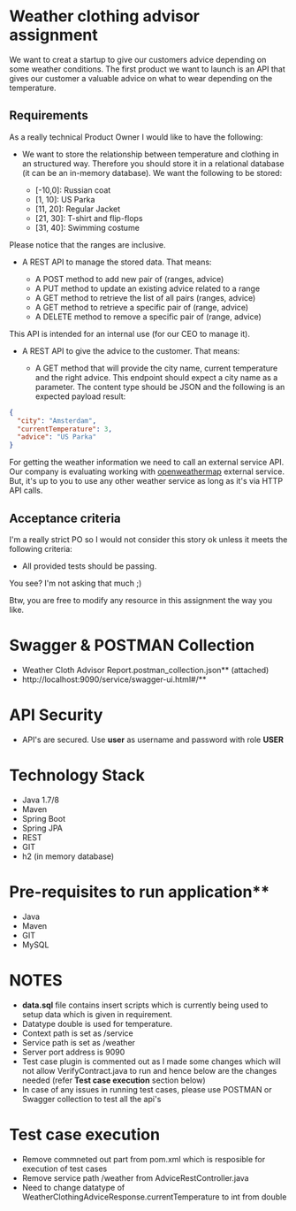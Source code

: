 # Weather clothing advisor assignment

We want to creat a startup to give our customers advice depending on some weather conditions. The first product we want
to launch is an API that gives our customer a valuable advice on what to wear depending on the temperature.

## Requirements

As a really technical Product Owner I would like to have the following:

* We want to store the relationship between temperature and clothing in an structured way. Therefore you should store it
in a relational database (it can be an in-memory database). We want the following to be stored:

  - [-10,0]: Russian coat
  - [1, 10]: US Parka
  - [11, 20]: Regular Jacket
  - [21, 30]: T-shirt and flip-flops
  - [31, 40]: Swimming costume

Please notice that the ranges are inclusive.

* A REST API to manage the stored data. That means:

  - A POST method to add new pair of (ranges, advice)
  - A PUT method to update an existing advice related to a range
  - A GET method to retrieve the list of all pairs (ranges, advice)
  - A GET method to retrieve a specific pair of (range, advice)
  - A DELETE method to remove a specific pair of (range, advice)

This API is intended for an internal use (for our CEO to manage it).

* A REST API to give the advice to the customer. That means:

  - A GET method that will provide the city name, current temperature and the right advice. This endpoint should expect
   a city name as a parameter. The content type should be JSON and the following is an expected payload result:
  
```json
{
  "city": "Amsterdam",
  "currentTemperature": 3,
  "advice": "US Parka"
}
```

For getting the weather information we need to call an external service API. Our company is evaluating working with 
[openweathermap][1] external service. But, it's up to you to use any other weather service as long as it's via HTTP API
calls.

[1]: https://openweathermap.org/api

## Acceptance criteria

I'm a really strict PO so I would not consider this story ok unless it meets the following criteria:

* All provided tests should be passing.

You see? I'm not asking that much ;)

Btw, you are free to modify any resource in this assignment the way you like.



# Swagger & POSTMAN Collection
* Weather Cloth Advisor Report.postman_collection.json** (attached) 
* http://localhost:9090/service/swagger-ui.html#/**

# API Security
* API's are secured. Use **user** as username and password with role **USER**

# Technology Stack
  - Java 1.7/8
  - Maven
  - Spring Boot
  - Spring JPA
  - REST
  - GIT
  - h2 (in memory database)

# Pre-requisites to run application**
   - Java 
   - Maven 
   - GIT
   - MySQL
   
# NOTES
   - **data.sql** file contains insert scripts which is currently being used to setup data which is given in requirement.
   - Datatype double is used for temperature.
   - Context path is set as /service
   - Service path is set as /weather
   - Server port address is 9090
   - Test case plugin is commented out as I made some changes which will not allow VerifyContract.java to run and hence below are the changes needed (refer **Test case execution** section below)
   - In case of any issues in running test cases, please use POSTMAN or Swagger collection to test all the api's
   
# Test case execution
   - Remove commneted out part from pom.xml which is resposible for execution of test cases
   - Remove service path /weather from AdviceRestController.java
   - Need to change datatype of WeatherClothingAdviceResponse.currentTemperature to int from double
   

